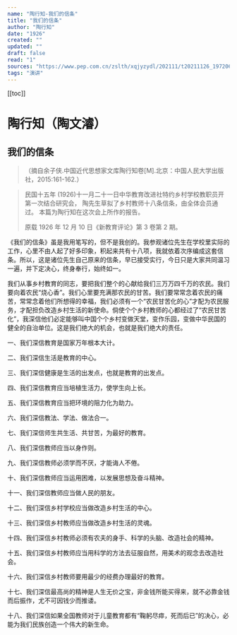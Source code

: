 ```yaml
---
name: "陶行知-我们的信条"
title: "我们的信条"
author: "陶行知"
date: "1926"
created: ""
updated: ""
draft: false
read: "1"
sources: "https://www.pep.com.cn/zslth/xqjyzydl/202111/t20211126_1972064.shtml"
tags: "演讲"
---
```


[[toc]]

# 陶行知（陶文濬）

## 我们的信条

> （摘自余子侠.中国近代思想家文库陶行知卷\[M\].北京：中国人民大学出版社，2015:161-162.）

> 民国十五年 (1926)十一月二十一日中华教育改进社特约乡村学校教职员开第一次结合研究会，
> 陶先生草拟了乡村教师十八条信条，由全体会员通过。 本篇为陶行知在这次会上所作的报告。
>
> 原载 1926 年 12 月 10 日《新教育评论》第 3 卷第 2 期。

《我们的信条》虽是我用笔写的，但不是我创的。我参观诸位先生在学校里实际的工作，心里不由人起了好多印象，积起来共有十八项，我就依着次序编成这套信条。所以，这是诸位先生自己原来的信条，早已接受实行，今日只是大家共同温习一遍，并下定决心，终身奉行，始终如一。

我们从事乡村教育的同志，要把我们整个的心献给我们三万万四千万的农民。我们要向着农民“烧心香”。我们心里要充满那农民的甘苦。我们要常常念着农民的痛苦，常常念着他们所想得的幸福，我们必须有一个“农民甘苦化的心”才配为农民服务，才配担负改造乡村生活的新使命。倘使个个乡村教师的心都经过了“农民甘苦化”，我深信他们必定能够叫中国个个乡村变做天堂，变作乐园，变做中华民国的健全的自治单位。这是我们绝大的机会，也就是我们绝大的责任。

一、我们深信教育是国家万年根本大计。

二、我们深信生活是教育的中心。

三、我们深信健康是生活的出发点，也就是教育的出发点。

四、我们深信教育应当培植生活力，使学生向上长。

五、我们深信教育应当把环境的阻力化为助力。

六、我们深信教法、学法、做法合一。

七、我们深信师生共生活、共甘苦，为最好的教育。

八、我们深信教师应当以身作则。

九、我们深信教师必须学而不厌，才能诲人不倦。

十、我们深信教师应当运用困难，以发展思想及奋斗精神。

十一、我们深信教师应当做人民的朋友。

十二、我们深信乡村学校应当做改造乡村生活的中心。

十三、我们深信乡村教师应当做改造乡村生活的灵魂。

十四、我们深信乡村教师必须有农夫的身手、科学的头脑、改造社会的精神。

十五、我们深信乡村教师应当用科学的方法去征服自然，用美术的观念去改造社会。

十六、我们深信乡村教师要用最少的经费办理最好的教育。

十七、我们深信最高尚的精神是人生无价之宝，非金钱所能买得来，就不必靠金钱而后振作，尤不可因钱少而推诿。

十八、我们深信如果全国教师对于儿童教育都有“鞠躬尽瘁，死而后已”的决心，必能为我们民族创造一个伟大的新生命。
